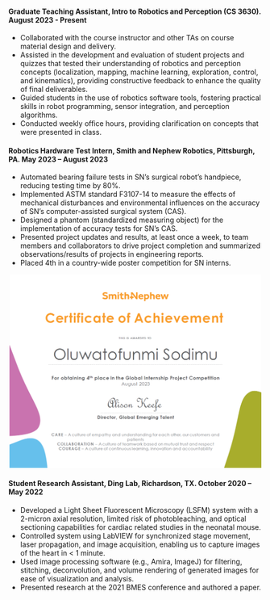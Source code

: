 #### Graduate Teaching Assistant, Intro to Robotics and Perception (CS 3630). August 2023 - Present
- Collaborated with the course instructor and other TAs on course material design and delivery.
- Assisted in the development and evaluation of student projects and quizzes that tested their understanding of robotics and perception concepts (localization, mapping, machine learning, exploration, control, and kinematics), providing constructive feedback to enhance the quality of final deliverables.
- Guided students in the use of robotics software tools, fostering practical skills in robot programming, sensor integration, and perception algorithms.
- Conducted weekly office hours, providing clarification on concepts that were presented in class.
    
#### Robotics Hardware Test Intern, Smith and Nephew Robotics, Pittsburgh, PA. May 2023 – August 2023
- Automated bearing failure tests in SN’s surgical robot’s handpiece, reducing testing time by 80%.
- Implemented ASTM standard F3107-14 to measure the effects of mechanical disturbances and environmental influences on the accuracy of SN’s computer-assisted surgical system (CAS).
- Designed a phantom (standardized measuring object) for the implementation of accuracy tests for SN’s CAS.
- Presented project updates and results, at least once a week, to team members and collaborators to drive project completion and summarized observations/results of projects in engineering reports.
- Placed 4th in a country-wide poster competition for SN interns.

<p align="center">
  <img src="static/assets/img/certificate.png" alt="Certificate" width="500"/>
</p>
                    

#### Student Research Assistant, Ding Lab, Richardson, TX. October 2020 – May 2022
- Developed a Light Sheet Fluorescent Microscopy (LSFM) system with a 2-micron axial resolution, limited risk of photobleaching, and optical sectioning capabilities for cardiac related studies in the neonatal mouse.
- Controlled system using LabVIEW for synchronized stage movement, laser propagation, and image acquisition, enabling us to capture images of the heart in < 1 minute.
- Used image processing software (e.g., Amira, ImageJ) for filtering, stitching, deconvolution, and volume rendering of generated images for ease of visualization and analysis.
- Presented research at the 2021 BMES conference and authored a paper.
